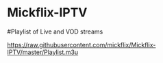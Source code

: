 # Mickflix-IPTV

#Playlist of Live and VOD streams

https://raw.githubusercontent.com/mickflix/Mickflix-IPTV/master/Playlist.m3u


